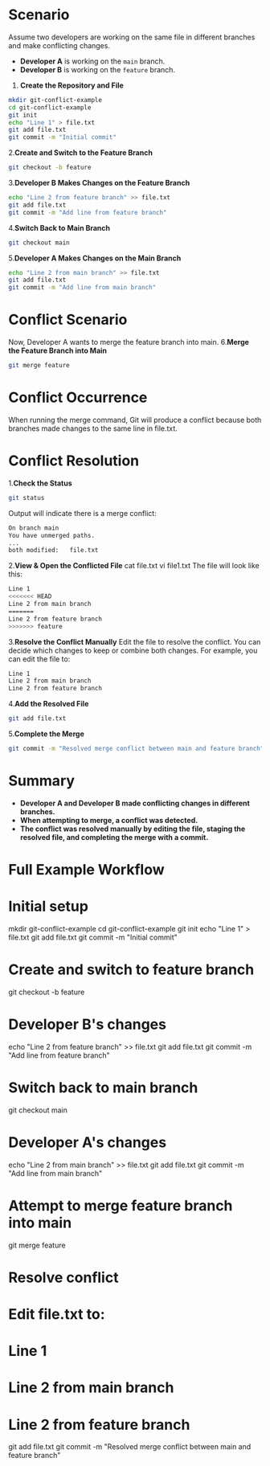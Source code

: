 # Scenario

Assume two developers are working on the same file in different branches and make conflicting changes.

- **Developer A** is working on the `main` branch.
- **Developer B** is working on the `feature` branch.

1. **Create the Repository and File**
```sh
mkdir git-conflict-example
cd git-conflict-example
git init
echo "Line 1" > file.txt
git add file.txt
git commit -m "Initial commit"
```

2.**Create and Switch to the Feature Branch**
```sh
git checkout -b feature
```

3.**Developer B Makes Changes on the Feature Branch**
```sh
echo "Line 2 from feature branch" >> file.txt
git add file.txt
git commit -m "Add line from feature branch"
```

4.**Switch Back to Main Branch**
```sh
git checkout main
```

5.**Developer A Makes Changes on the Main Branch**
```sh
echo "Line 2 from main branch" >> file.txt
git add file.txt
git commit -m "Add line from main branch"
```
# Conflict Scenario
Now, Developer A wants to merge the feature branch into main.
6.**Merge the Feature Branch into Main**
```sh
git merge feature
```

# Conflict Occurrence
When running the merge command, Git will produce a conflict because both branches made changes to the same line in file.txt.

# Conflict Resolution

1.**Check the Status**
```sh
git status
```
Output will indicate there is a merge conflict:
```sh
On branch main
You have unmerged paths.
...
both modified:   file.txt
```

2.**View & Open the Conflicted File**
cat file.txt
vi file1.txt
The file will look like this:

```sh
Line 1
<<<<<<< HEAD
Line 2 from main branch
=======
Line 2 from feature branch
>>>>>>> feature
```

3.**Resolve the Conflict Manually**
Edit the file to resolve the conflict. You can decide which changes to keep or combine both changes. For example, you can edit the file to:
```sh
Line 1
Line 2 from main branch
Line 2 from feature branch
```

4.**Add the Resolved File**
```sh
git add file.txt
```

5.**Complete the Merge**
```sh
git commit -m "Resolved merge conflict between main and feature branch"
```


# Summary
- **Developer A and Developer B made conflicting changes in different branches.**
- **When attempting to merge, a conflict was detected.**
- **The conflict was resolved manually by editing the file, staging the resolved file, and completing the merge with a commit.**

# Full Example Workflow
# Initial setup
mkdir git-conflict-example
cd git-conflict-example
git init
echo "Line 1" > file.txt
git add file.txt
git commit -m "Initial commit"

# Create and switch to feature branch
git checkout -b feature

# Developer B's changes
echo "Line 2 from feature branch" >> file.txt
git add file.txt
git commit -m "Add line from feature branch"

# Switch back to main branch
git checkout main

# Developer A's changes
echo "Line 2 from main branch" >> file.txt
git add file.txt
git commit -m "Add line from main branch"

# Attempt to merge feature branch into main
git merge feature

# Resolve conflict
# Edit file.txt to:
# Line 1
# Line 2 from main branch
# Line 2 from feature branch
git add file.txt
git commit -m "Resolved merge conflict between main and feature branch"